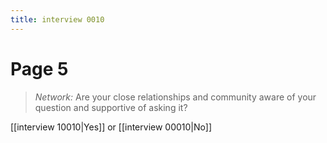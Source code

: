 ```yaml
---
title: interview 0010
---
```

# Page 5
> *Network:* Are your close relationships and community aware of your question and supportive of asking it?

[[interview 10010|Yes]] or [[interview 00010|No]] 